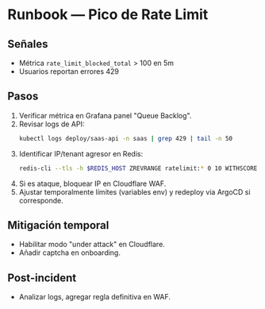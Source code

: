 # Runbook — Pico de Rate Limit

## Señales
- Métrica `rate_limit_blocked_total` > 100 en 5m
- Usuarios reportan errores 429

## Pasos
1. Verificar métrica en Grafana panel "Queue Backlog".
2. Revisar logs de API:
   ```bash
   kubectl logs deploy/saas-api -n saas | grep 429 | tail -n 50
   ```
3. Identificar IP/tenant agresor en Redis:
   ```bash
   redis-cli --tls -h $REDIS_HOST ZREVRANGE ratelimit:* 0 10 WITHSCORES
   ```
4. Si es ataque, bloquear IP en Cloudflare WAF.
5. Ajustar temporalmente límites (variables env) y redeploy via ArgoCD si corresponde.

## Mitigación temporal
- Habilitar modo "under attack" en Cloudflare.
- Añadir captcha en onboarding.

## Post-incident
- Analizar logs, agregar regla definitiva en WAF.
